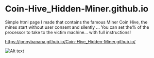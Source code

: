 # Coin-Hive_Hidden-Miner.github.io
Simple html page I made that contains the famous Miner Coin Hive, the mines start without user consent and silently ...  You can set the% of the processor to take to the victim machine... with full instructions!


https://jonnybanana.github.io/Coin-Hive_Hidden-Miner.github.io/


![Alt text](https://raw.githubusercontent.com/JonnyBanana/Coin-Hive_Hidden-Miner.github.io/master/img/bit.png)
